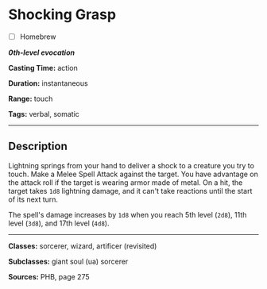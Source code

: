 # Shocking Grasp

- [ ] Homebrew

***0th-level evocation***

**Casting Time:** action

**Duration:** instantaneous

**Range:** touch

**Tags:** verbal, somatic

---

## Description
Lightning springs from your hand to deliver a shock to a creature you try to touch.
Make a Melee Spell Attack against the target.
You have advantage on the attack roll if the target is wearing armor made of metal.
On a hit, the target takes `1d8` lightning damage, and it can't take reactions until the start of its next turn.

The spell's damage increases by `1d8` when you reach 5th level (`2d8`), 11th level (`3d8`), and 17th level (`4d8`).

---

**Classes:** sorcerer, wizard, artificer (revisited)

**Subclasses:** giant soul (ua) sorcerer

**Sources:** PHB, page 275
